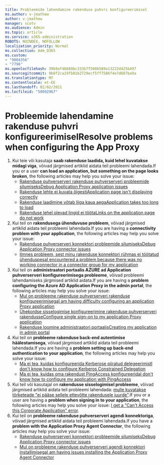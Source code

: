 ```yaml
---
title: Probleemide lahendamine rakenduse puhvri konfigureerimisel
ms.author: v-jmathew
author: v-jmathew
manager: scotv
ms.audience: Admin
ms.topic: article
ms.service: o365-administration
ROBOTS: NOINDEX, NOFOLLOW
localization_priority: Normal
ms.collection: Adm_O365
ms.custom:
- "9004356"
- "7796"
ms.openlocfilehash: 39b9af46689bc333b7f590b589a13222d425b497
ms.sourcegitcommit: 9b8f2ca19fb81b2729ecf5ff7586f4e7d607ba9a
ms.translationtype: MT
ms.contentlocale: et-EE
ms.lasthandoff: 02/02/2021
ms.locfileid: "50092967"
---
```

# <a name="resolve-problems-when-configuring-the-app-proxy"></a><span data-ttu-id="afd61-102">Probleemide lahendamine rakenduse puhvri konfigureerimisel</span><span class="sxs-lookup"><span data-stu-id="afd61-102">Resolve problems when configuring the App Proxy</span></span>

1. <span data-ttu-id="afd61-103">Kui teie või kasutaja **saab rakenduse laadida, kuid lehel kuvatakse midagi viga**, võivad järgmised artiklid aidata teil probleemi lahendada.</span><span class="sxs-lookup"><span data-stu-id="afd61-103">If you or a user **can load an application, but something on the page looks broken**, the following articles may help you solve your issue:</span></span>
    - [<span data-ttu-id="afd61-104">Rakenduse puhverserveri rakenduse puhverserveri probleemide silumiseks</span><span class="sxs-lookup"><span data-stu-id="afd61-104">Debug Application Proxy application issues</span></span>](https://docs.microsoft.com/azure/active-directory/manage-apps/application-proxy-debug-apps)
    - [<span data-ttu-id="afd61-105">Rakenduse lehte ei kuvata õigesti</span><span class="sxs-lookup"><span data-stu-id="afd61-105">Application page isn't displaying correctly</span></span>](https://docs.microsoft.com/azure/active-directory/application-proxy-page-appearance-broken-problem)
    - [<span data-ttu-id="afd61-106">Rakenduse laadimine võtab liiga kaua aega</span><span class="sxs-lookup"><span data-stu-id="afd61-106">Application takes too long to load</span></span>](https://docs.microsoft.com/azure/active-directory/application-proxy-page-load-speed-problem)
    - [<span data-ttu-id="afd61-107">Rakenduse lehel olevad lingid ei tööta</span><span class="sxs-lookup"><span data-stu-id="afd61-107">Links on the application page do not work</span></span>](https://docs.microsoft.com/azure/active-directory/application-proxy-page-links-broken-problem)
2. <span data-ttu-id="afd61-108">Kui teil on **rakendusega ühenduvuse probleem**, võivad järgmised artiklid aidata teil probleemi lahendada.</span><span class="sxs-lookup"><span data-stu-id="afd61-108">If you are having a **connectivity problem with your application**, the following articles may help you solve your issue:</span></span>
    - [<span data-ttu-id="afd61-109">Rakenduse puhverserveri konnektori probleemide silumiseks</span><span class="sxs-lookup"><span data-stu-id="afd61-109">Debug Application Proxy connector issues</span></span>](https://docs.microsoft.com/azure/active-directory/manage-apps/application-proxy-debug-connectors)
    - [<span data-ttu-id="afd61-110">Ilmnes probleem, sest minu rakenduse konnektori rühmas ei töötatud ühenduspesa</span><span class="sxs-lookup"><span data-stu-id="afd61-110">I encountered a problem because there was no working connector in a connector group for my application</span></span>](https://docs.microsoft.com/azure/active-directory/application-proxy-connectivity-no-working-connector)
3. <span data-ttu-id="afd61-111">Kui teil on **administraatori portaalis AZURE ad Application puhverserveri konfigureerimisega probleeme**, võivad probleemi lahendamiseks järgmised artiklid aidata.</span><span class="sxs-lookup"><span data-stu-id="afd61-111">If you are having a **problem configuring the Azure AD Application Proxy in the admin portal**, the following articles may help you solve your issue:</span></span>
    - [<span data-ttu-id="afd61-112">Mul on probleeme rakenduse puhverserveri rakenduse konfigureerimisega</span><span class="sxs-lookup"><span data-stu-id="afd61-112">I am having difficulty configuring an application Proxy application</span></span>](https://docs.microsoft.com/azure/active-directory/application-proxy-config-how-to)
    - [<span data-ttu-id="afd61-113">Ühekordse sisselogimise konfigureerimine rakenduse puhverserveri rakendusse</span><span class="sxs-lookup"><span data-stu-id="afd61-113">Configure single sign-on to my application Proxy application</span></span>](https://docs.microsoft.com/azure/active-directory/application-proxy-config-sso-how-to)
    - [<span data-ttu-id="afd61-114">Rakenduse loomine administraatori portaalis</span><span class="sxs-lookup"><span data-stu-id="afd61-114">Creating my application in admin portal</span></span>](https://docs.microsoft.com/azure/active-directory/application-proxy-config-problem)
4. <span data-ttu-id="afd61-115">Kui teil on **probleeme rakenduse back-end autentimise häälestamisega**, võivad järgmised artiklid aidata teil probleemi lahendada.</span><span class="sxs-lookup"><span data-stu-id="afd61-115">If you are having a **problem setting up back-end authentication to your application**, the following articles may help you solve your issue:</span></span>
    - [<span data-ttu-id="afd61-116">Ma ei tea, kuidas konfigureerida Kerberose piiratud delegeerimist</span><span class="sxs-lookup"><span data-stu-id="afd61-116">I don't know how to configure Kerberos Constrained Delegation</span></span>](https://docs.microsoft.com/azure/active-directory/application-proxy-back-end-kerberos-constrained-delegation-how-to)
    - [<span data-ttu-id="afd61-117">Ma ei tea, kuidas oma rakendust PingAccess konfigureerida</span><span class="sxs-lookup"><span data-stu-id="afd61-117">I don't know how to configure my application with PingAccess</span></span>](https://docs.microsoft.com/azure/active-directory/application-proxy-back-end-ping-access-how-to)
5. <span data-ttu-id="afd61-118">Kui teil või kasutajal on **rakendusse sisselogimisel probleeme**, võivad järgmised artiklid aidata teil probleemi lahendada: [mulle kuvatakse tõrketeade "ei pääse sellele ettevõtte rakendusele juurde"](https://docs.microsoft.com/azure/active-directory/application-proxy-sign-in-bad-gateway-timeout-error).</span><span class="sxs-lookup"><span data-stu-id="afd61-118">If you or a user are having a **problem when signing in to your application**, the following articles may help you solve your issue: [I get a "Can't Access this Corporate Application" error](https://docs.microsoft.com/azure/active-directory/application-proxy-sign-in-bad-gateway-timeout-error).</span></span>
6. <span data-ttu-id="afd61-119">Kui teil on **probleeme rakenduse puhverserveri agendi konnektoriga**, võivad järgmised artiklid aidata teil probleemi lahendada.</span><span class="sxs-lookup"><span data-stu-id="afd61-119">If you have a **problem with the Application Proxy Agent Connector**, the following articles may help you solve your issue:</span></span>
    - [<span data-ttu-id="afd61-120">Rakenduse puhverserveri konnektori probleemide silumiseks</span><span class="sxs-lookup"><span data-stu-id="afd61-120">Debug Application Proxy connector issues</span></span>](https://docs.microsoft.com/azure/active-directory/manage-apps/application-proxy-debug-connectors)
    - [<span data-ttu-id="afd61-121">Mul on probleeme rakenduse puhverserveri agendi konnektori installimisega</span><span class="sxs-lookup"><span data-stu-id="afd61-121">I am having issues installing the Application Proxy Agent Connector</span></span>](https://docs.microsoft.com/azure/active-directory/application-proxy-connector-installation-problem)
